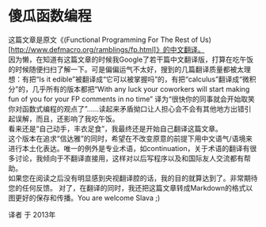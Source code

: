 傻瓜函数编程
============================================

这篇文章是原文《(Functional Programming For The Rest of Us)[http://www.defmacro.org/ramblings/fp.html]》的中文翻译。     
因为懒，在知道有这篇文章的时候我Google了若干篇中文翻译版，打算在吃午饭的时候随便扫扫了解一下。可是偏偏运气不太好，搜到的几篇翻译质量都被太理想：有把“Is it edible”被翻译成“它可以被掌握吗”的，有把“calculus”翻译成“微积分”的，几乎所有的版本都把“With any luck your coworkers will start making fun of you for your FP comments in no time” 译为“很快你的同事就会开始取笑你对函数式编程的观点了”……读起来矛盾拗口让人担心会不会有其他地方出错引起误解，而且，还影响了我吃午饭。      
看来还是“自己动手，丰衣足食”，我最终还是开始自己翻译这篇文章。     
这个版本在追求“信达雅”的同时，希望在不改变原意的前提下用中文语气/语境来进行本土化表达。唯一的例外是专业术语，如continuation，关于术语的翻译有很多讨论，我倾向于不翻译直接用，这样对以后写程序以及和国际友人交流都有帮助。     
如果您在阅读之后没有明显感到央视翻译腔的话，我的目的就算达到了。非常期待您的任何反馈。
对了，在翻译的同时，我还把这篇文章转成Markdown的格式以图更好的保存和传播。You are welcome Slava ;)

译者 于 2013年
